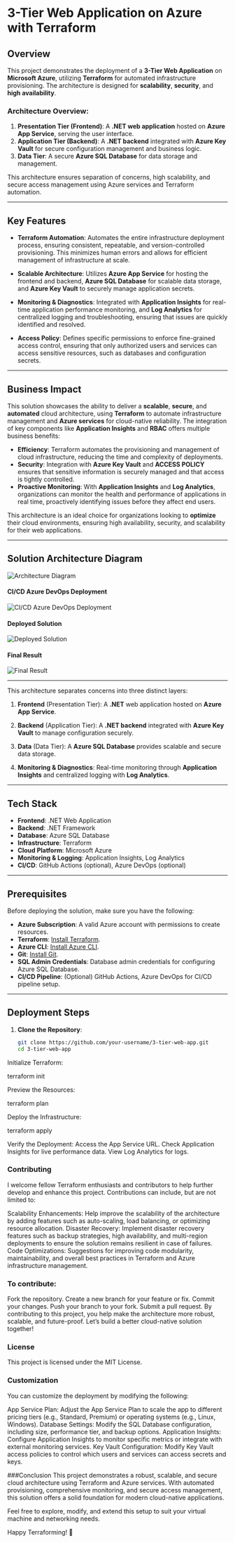 # 3-Tier Web Application on Azure with Terraform

## Overview

This project demonstrates the deployment of a **3-Tier Web Application** on **Microsoft Azure**, utilizing **Terraform** for automated infrastructure provisioning. The architecture is designed for **scalability**, **security**, and **high availability**.

### Architecture Overview:

1. **Presentation Tier (Frontend)**: A **.NET web application** hosted on **Azure App Service**, serving the user interface.
2. **Application Tier (Backend)**: A **.NET backend** integrated with **Azure Key Vault** for secure configuration management and business logic.
3. **Data Tier**: A secure **Azure SQL Database** for data storage and management.

This architecture ensures separation of concerns, high scalability, and secure access management using Azure services and Terraform automation.

---

## Key Features

- **Terraform Automation**: Automates the entire infrastructure deployment process, ensuring consistent, repeatable, and version-controlled provisioning. This minimizes human errors and allows for efficient management of infrastructure at scale.
  
- **Scalable Architecture**: Utilizes **Azure App Service** for hosting the frontend and backend, **Azure SQL Database** for scalable data storage, and **Azure Key Vault** to securely manage application secrets.
  
- **Monitoring & Diagnostics**: Integrated with **Application Insights** for real-time application performance monitoring, and **Log Analytics** for centralized logging and troubleshooting, ensuring that issues are quickly identified and resolved.
  
- **Access Policy**: Defines specific permissions to enforce fine-grained access control, ensuring that only authorized users and services can access sensitive resources, such as databases and configuration secrets.

---

## Business Impact

This solution showcases the ability to deliver a **scalable**, **secure**, and **automated** cloud architecture, using **Terraform** to automate infrastructure management and **Azure services** for cloud-native reliability. The integration of key components like **Application Insights** and **RBAC** offers multiple business benefits:

- **Efficiency**: Terraform automates the provisioning and management of cloud infrastructure, reducing the time and complexity of deployments.
- **Security**: Integration with **Azure Key Vault** and **ACCESS POLICY** ensures that sensitive information is securely managed and that access is tightly controlled.
- **Proactive Monitoring**: With **Application Insights** and **Log Analytics**, organizations can monitor the health and performance of applications in real time, proactively identifying issues before they affect end users.

This architecture is an ideal choice for organizations looking to **optimize** their cloud environments, ensuring high availability, security, and scalability for their web applications.

---

## Solution Architecture Diagram

![Architecture Diagram](https://github.com/user-attachments/assets/e0c43834-13df-4339-bebd-1e793a781741)

#### CI/CD Azure DevOps Deployment

![CI/CD Azure DevOps Deployment](https://github.com/user-attachments/assets/5f1fa1d0-fcea-4fa8-9f88-248d69d148b5)

#### Deployed Solution

![Deployed Solution](https://github.com/user-attachments/assets/0cbf9a04-9784-43b8-91da-dbee7848b822)

#### Final Result

![Final Result](https://github.com/user-attachments/assets/c11b024f-b8aa-4289-95bc-9286ce58bf7f)

---

This architecture separates concerns into three distinct layers:

1. **Frontend** (Presentation Tier): A **.NET** web application hosted on **Azure App Service**.
   
2. **Backend** (Application Tier): A **.NET backend** integrated with **Azure Key Vault** to manage configuration securely.
   
3. **Data** (Data Tier): A **Azure SQL Database** provides scalable and secure data storage.
   
4. **Monitoring & Diagnostics**: Real-time monitoring through **Application Insights** and centralized logging with **Log Analytics**.

---

## Tech Stack

- **Frontend**: .NET Web Application
- **Backend**: .NET Framework
- **Database**: Azure SQL Database
- **Infrastructure**: Terraform
- **Cloud Platform**: Microsoft Azure
- **Monitoring & Logging**: Application Insights, Log Analytics
- **CI/CD**: GitHub Actions (optional), Azure DevOps (optional)

---

## Prerequisites

Before deploying the solution, make sure you have the following:

- **Azure Subscription**: A valid Azure account with permissions to create resources.
- **Terraform**: [Install Terraform](https://www.terraform.io/downloads.html).
- **Azure CLI**: [Install Azure CLI](https://learn.microsoft.com/en-us/cli/azure/install-azure-cli).
- **Git**: [Install Git](https://git-scm.com/).
- **SQL Admin Credentials**: Database admin credentials for configuring Azure SQL Database.
- **CI/CD Pipeline**: (Optional) GitHub Actions, Azure DevOps for CI/CD pipeline setup.

---

## Deployment Steps

1. **Clone the Repository**:

   ```bash
   git clone https://github.com/your-username/3-tier-web-app.git
   cd 3-tier-web-app

Initialize Terraform:

terraform init

Preview the Resources:

terraform plan

Deploy the Infrastructure:

terraform apply

Verify the Deployment:
Access the App Service URL.
Check Application Insights for live performance data.
View Log Analytics for logs.

### Contributing
I welcome fellow Terraform enthusiasts and contributors to help further develop and enhance this project. Contributions can include, but are not limited to:

Scalability Enhancements: Help improve the scalability of the architecture by adding features such as auto-scaling, load balancing, or optimizing resource allocation.
Disaster Recovery: Implement disaster recovery features such as backup strategies, high availability, and multi-region deployments to ensure the solution remains resilient in case of failures.
Code Optimizations: Suggestions for improving code modularity, maintainability, and overall best practices in Terraform and Azure infrastructure management.

### To contribute:

Fork the repository.
Create a new branch for your feature or fix.
Commit your changes.
Push your branch to your fork.
Submit a pull request.
By contributing to this project, you help make the architecture more robust, scalable, and future-proof. Let’s build a better cloud-native solution together!

### License
This project is licensed under the MIT License.

### Customization
You can customize the deployment by modifying the following:

App Service Plan: Adjust the App Service Plan to scale the app to different pricing tiers (e.g., Standard, Premium) or operating systems (e.g., Linux, Windows).
Database Settings: Modify the SQL Database configuration, including size, performance tier, and backup options.
Application Insights: Configure Application Insights to monitor specific metrics or integrate with external monitoring services.
Key Vault Configuration: Modify Key Vault access policies to control which users and services can access secrets and keys.

###Conclusion
This project demonstrates a robust, scalable, and secure cloud architecture using Terraform and Azure services. With automated provisioning, comprehensive monitoring, and secure access management, this solution offers a solid foundation for modern cloud-native applications.

Feel free to explore, modify, and extend this setup to suit your virtual machine and networking needs.

Happy Terraforming! 🚀


